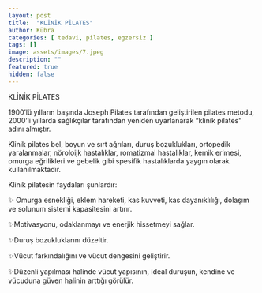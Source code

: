 ```yaml
---
layout: post
title:  "KLİNİK PİLATES"
author: Kübra
categories: [ tedavi, pilates, egzersiz ]
tags: []
image: assets/images/7.jpeg
description: ""
featured: true
hidden: false
---
```

KLİNİK PİLATES

1900’lü yılların başında Joseph Pilates tarafından geliştirilen pilates metodu, 2000’li yıllarda sağlıkçılar tarafından yeniden uyarlanarak “klinik pilates” adını almıştır.

Klinik pilates bel, boyun ve sırt ağrıları, duruş bozuklukları, ortopedik yaralanmalar, nöroloijk hastalıklar, romatizmal hastalıklar, kemik erimesi, omurga eğrilikleri ve gebelik gibi spesifik hastalıklarda yaygın olarak kullanılmaktadır.

Klinik pilatesin faydaları şunlardır:

✨️ Omurga esnekliği, eklem hareketi, kas kuvveti, kas dayanıklılığı, dolaşım ve solunum sistemi kapasitesini artırır.

✨️Motivasyonu, odaklanmayı ve enerjik hissetmeyi sağlar.

✨️Duruş bozukluklarını düzeltir.

✨️Vücut farkındalığını ve vücut dengesini geliştirir.

✨️Düzenli yapılması halinde vücut yapısının, ideal duruşun, kendine ve vücuduna güven halinin arttığı görülür.


